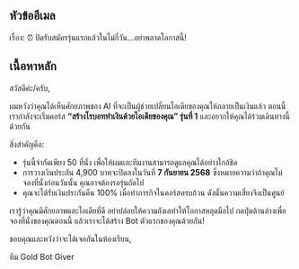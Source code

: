 ## หัวข้ออีเมล

เรื่อง: ⏰ ปิดรับสมัครรุ่นแรกแล้วในไม่กี่วัน…อย่าพลาดโอกาสนี้!

## เนื้อหาหลัก

สวัสดีค่ะ/ครับ,

ผมหวังว่าคุณได้เห็นศักยภาพของ AI ที่จะเป็นผู้ช่วยเปลี่ยนไอเดียของคุณให้กลายเป็นเงินแล้ว ตอนนี้เรากำลังจะเริ่มคอร์ส **“สร้างโรบอททำเงินด้วยไอเดียของคุณ” รุ่นที่ 1** และอยากให้คุณได้ร่วมเดินทางนี้ด้วยกัน

สิ่งสำคัญคือ:

* รุ่นนี้จำกัดเพียง 50 ที่นั่ง เพื่อให้ผมและทีมงานสามารถดูแลคุณได้อย่างใกล้ชิด
* การวางเงินประกัน 4,900 บาทจะปิดลงในวันที่ **7 กันยายน 2568** ซึ่งหมายความว่าถ้าคุณไม่จองที่นั่งก่อนวันนั้น คุณอาจต้องรอรุ่นถัดไป
* คุณจะได้รับเงินประกันคืน 100% เมื่อทำภารกิจในคอร์สครบถ้วน ดังนั้นความเสี่ยงจึงเป็นศูนย์

เรารู้ว่าคุณมีศักยภาพและไอเดียที่ดี อย่าปล่อยให้ความลังเลทำให้โอกาสหลุดมือไป กดปุ่มด้านล่างเพื่อจองที่นั่งของคุณตอนนี้ แล้วเราจะได้สร้าง Bot ตัวแรกของคุณด้วยกัน!

ขอบคุณและหวังว่าจะได้เจอกันในห้องเรียน,

ทีม Gold Bot Giver
